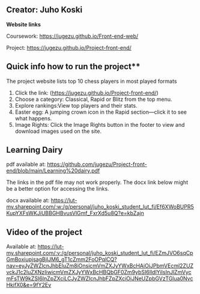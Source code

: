 ## Creator: Juho Koski


**Website links**

Coursework: https://jugezu.github.io/Front-end-web/

Project: https://jugezu.github.io/Project-front-end/

## Quick info how to run the project\*\*

The project website lists top 10 chess players in most played formats

1. Click the link: (https://jugezu.github.io/Project-front-end/)
2. Choose a category: Classical, Rapid or Blitz from the top menu.
3. Explore rankings:View top players and their stats.
4. Easter egg: A jumping crown icon in the Rapid section—click it to see what happens.
5. Image Rights: Click the Image Rights button in the footer to view and download images used on the site.

## Learning Dairy

pdf available at: https://github.com/jugezu/Project-front-end/blob/main/Learning%20dairy.pdf

The links in the pdf file may not work properly. The docx link below might be a better option for accessing the links.

docx available at: https://lut-my.sharepoint.com/:w:/g/personal/juho_koski_student_lut_fi/Ef6XWoBUPR5KupYXFsWKJiUBBGHBvusVlGmf_FxrXd5u8Q?e=kbZajn 

## Video of the project

Available at: https://lut-my.sharepoint.com/:v:/g/personal/juho_koski_student_lut_fi/EZmJVO6sqCpGmBoxiupjsagBjIJM6_gT1cZmm2FoOPqlCQ?nav=eyJyZWZlcnJhbEluZm8iOnsicmVmZXJyYWxBcHAiOiJPbmVEcml2ZUZvckJ1c2luZXNzIiwicmVmZXJyYWxBcHBQbGF0Zm9ybSI6IldlYiIsInJlZmVycmFsTW9kZSI6InZpZXciLCJyZWZlcnJhbFZpZXciOiJNeUZpbGVzTGlua0NvcHkifX0&e=9fY2Ev
